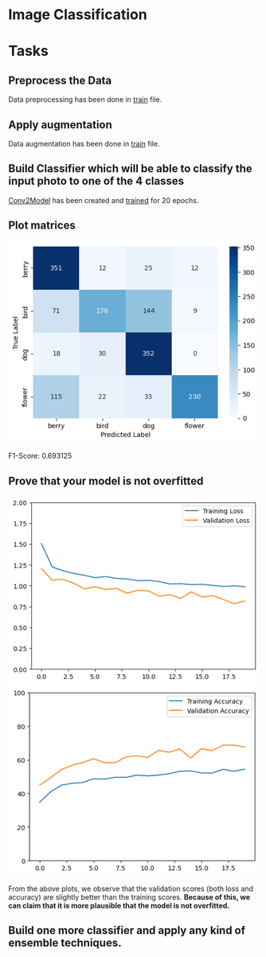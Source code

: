 # Image Classification

# Tasks
## Preprocess the Data
Data preprocessing has been done in [train](train.py) file.

## Apply augmentation
Data augmentation has been done in [train](train.py) file.

## Build Classifier which will be able to classify the input photo to one of the 4 classes
[Conv2Model](model.py) has been created and [trained](main.ipynb) for 20 epochs.

## Plot matrices
![Confusion matrix](images/confusion_matrix.png)

F1-Score: 0.693125

## Prove that your model is not overfitted

![Confusion matrix](images/losses.png)
![Confusion matrix](images/accuracies.png)

From the above plots, we observe that the validation scores (both loss and accuracy) are slightly better than the training scores. **Because of this, we can claim that it is more plausible that the model is not overfitted.**

## Build one more classifier and apply any kind of ensemble techniques.